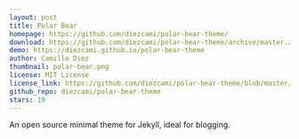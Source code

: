 ```yaml
---
layout: post
title: Polar Bear
homepage: https://github.com/diezcami/polar-bear-theme/
download: https://github.com/diezcami/polar-bear-theme/archive/master.zip
demo: https://diezcami.github.io/polar-bear-theme
author: Camille Diez
thumbnail: polar-bear.png
license: MIT License
license_link: https://github.com/diezcami/polar-bear-theme/blob/master/LICENSE
github_repo: diezcami/polar-bear-theme
stars: 19
---
```


An open source minimal theme for Jekyll, ideal for blogging.
